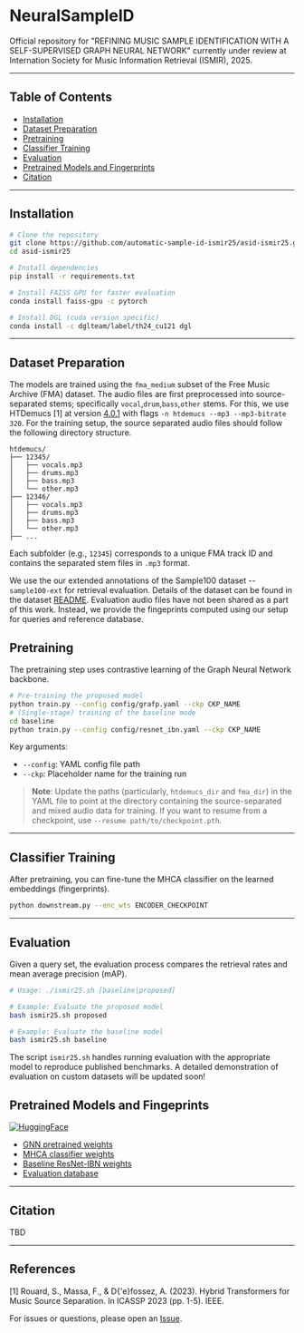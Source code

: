 # NeuralSampleID

Official repository for "REFINING MUSIC SAMPLE IDENTIFICATION WITH A SELF-SUPERVISED GRAPH NEURAL NETWORK" currently under review at Internation Society for Music Information Retrieval (ISMIR), 2025.

---

## Table of Contents

- [Installation](#installation)
- [Dataset Preparation](#dataset-preparation)
- [Pretraining](#pretraining)
- [Classifier Training](#classifier-training)
- [Evaluation](#evaluation)
- [Pretrained Models and Fingerprints](#pretrained-models)
- [Citation](#citation)

---

## Installation

```bash
# Clone the repository
git clone https://github.com/automatic-sample-id-ismir25/asid-ismir25.git
cd asid-ismir25

# Install dependencies
pip install -r requirements.txt

# Install FAISS GPU for faster evaluation
conda install faiss-gpu -c pytorch

# Install DGL (cuda version specific)
conda install -c dglteam/label/th24_cu121 dgl
```

---

## Dataset Preparation

The models are trained using the `fma_medium` subset of the Free Music Archive (FMA) dataset. The audio files are first preprocessed into source-separated stems; specifically `vocal`,`drum`,`bass`,`other` stems. For this, we use HTDemucs [1] at version [4.0.1](https://pypi.org/project/demucs/4.0.1/) with flags `-n htdemucs --mp3 --mp3-bitrate 320`. For the training setup, the source separated audio files should follow the following directory structure.

```
htdemucs/
├── 12345/
│   ├── vocals.mp3
│   ├── drums.mp3
│   ├── bass.mp3
│   └── other.mp3
├── 12346/
│   ├── vocals.mp3
│   ├── drums.mp3
│   ├── bass.mp3
│   └── other.mp3
├── ...
```

Each subfolder (e.g., `12345`) corresponds to a unique FMA track ID and contains the separated stem files in `.mp3` format.

We use the our extended annotations of the Sample100 dataset -- `sample100-ext` for retrieval evaluation. Details of the dataset can be found in the dataset [README](https://github.com/automatic-sample-id-ismir25/asid-ismir25/blob/main/sample100-ext/README.md). Evaluation audio files have not been shared as a part of this work. Instead, we provide the fingeprints computed using our setup for queries and reference database.

## Pretraining

The pretraining step uses contrastive learning of the Graph Neural Network backbone.

```bash
# Pre-training the proposed model
python train.py --config config/grafp.yaml --ckp CKP_NAME
# (Single-stage) training of the baseline mode
cd baseline
python train.py --config config/resnet_ibn.yaml --ckp CKP_NAME
```

Key arguments:

- `--config`: YAML config file path
- `--ckp`: Placeholder name for the training run

> **Note**:  Update the paths (particularly, `htdemucs_dir` and `fma_dir`) in the YAML file to point at the directory containing the source-separated and mixed audio data for training. If you want to resume from a checkpoint, use `--resume path/to/checkpoint.pth`.

---

## Classifier Training

After pretraining, you can fine-tune the MHCA classifier on the learned embeddings (fingerprints).

```bash
python downstream.py --enc_wts ENCODER_CHECKPOINT
```

---

## Evaluation

Given a query set, the evaluation process compares the retrieval rates and mean average precision (mAP).

```bash
# Usage: ./ismir25.sh [baseline|proposed]

# Example: Evaluate the proposed model
bash ismir25.sh proposed

# Example: Evaluate the baseline model
bash ismir25.sh baseline
```

The script `ismir25.sh` handles running evaluation with the appropriate model to reproduce published benchmarks. A detailed demonstration of evaluation on custom datasets will be updated soon!

## Pretrained Models and Fingeprints

 [![HuggingFace](https://huggingface.co/front/assets/huggingface_logo-noborder.svg)](https://huggingface.co/automatic-sample-id-ismir25/asid-ismir25)

- [GNN pretrained weights](https://huggingface.co/automatic-sample-id-ismir25/asid-ismir25/blob/main/model_tc_35_best.pth)
- [MHCA classifier weights](https://huggingface.co/automatic-sample-id-ismir25/asid-ismir25/blob/main/clf_tc_35_4.pth)
- [Baseline ResNet-IBN weights](https://huggingface.co/automatic-sample-id-ismir25/asid-ismir25/blob/main/model_tc_39_100.pth)
- [Evaluation database](https://huggingface.co/automatic-sample-id-ismir25/asid-ismir25/blob/main/model_tc_35_best.zip)

---

## Citation

TBD

---

## References

[1] Rouard, S., Massa, F., & D{\'e}fossez, A. (2023). Hybrid Transformers for Music Source Separation. In ICASSP 2023 (pp. 1-5). IEEE.

For issues or questions, please open an [Issue](https://github.com/chymaera96/NeuralSampleID/issues).
